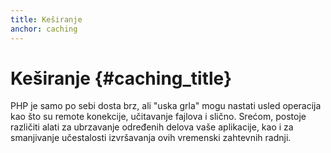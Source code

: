 ```yaml
---
title: Keširanje
anchor: caching
---
```


# Keširanje {#caching_title}

PHP je samo po sebi dosta brz, ali "uska grla" mogu nastati usled operacija kao što su remote konekcije, učitavanje fajlova i slično.
Srećom, postoje različiti alati za ubrzavanje određenih delova vaše aplikacije, kao i za smanjivanje učestalosti izvršavanja ovih
vremenski zahtevnih radnji.
